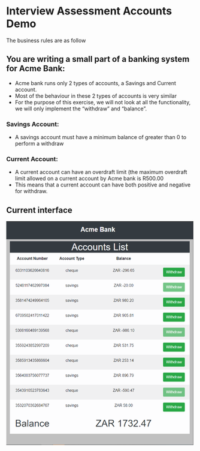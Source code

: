 # Interview Assessment Accounts Demo

The business rules are as follow

## You are writing a small part of a banking system for Acme Bank:
* Acme bank runs only 2 types of accounts, a Savings and Current account.
* Most of the behaviour in these 2 types of accounts is very similar
* For the purpose of this exercise, we will not look at all the functionality, we will only implement the
“withdraw” and “balance”.

### Savings Account:
* A savings account must have a minimum balance of greater than 0 to perform a withdraw
### Current Account:
* A current account can have an overdraft limit (the maximum overdraft limit allowed on a current
account by Acme bank is R500.00
* This means that a current account can have both positive and negative for withdraw.

## Current interface
<img src="screenshot.PNG"  width="500"/>